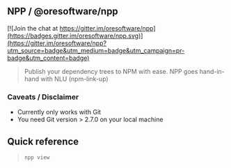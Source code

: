 
## NPP / @oresoftware/npp

[![Join the chat at https://gitter.im/oresoftware/npp](https://badges.gitter.im/oresoftware/npp.svg)](https://gitter.im/oresoftware/npp?utm_source=badge&utm_medium=badge&utm_campaign=pr-badge&utm_content=badge)

>
>  Publish your dependency trees to NPM with ease.
>  NPP goes hand-in-hand with NLU (npm-link-up)
>


### Caveats / Disclaimer

* Currently only works with Git
* You need Git version > 2.7.0 on your local machine


## Quick reference

>
>```bash
> npp view
>```

